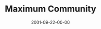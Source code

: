 ---
layout: message
category: message
series: "Maximum Impact"
title: "Maximum Community"
date: 2001-09-22-00-00
message_id: 314
audio: "http://s3.amazonaws.com/crossroads-media/message/audio/MI_02_09-16-01_Maximum_Community.mp3"
audio-duration: "39:31"
explicit: false
---
